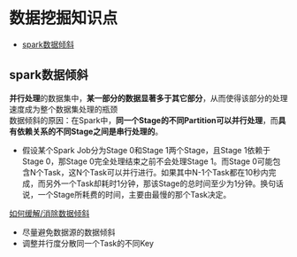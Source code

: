# 数据挖掘知识点
* [spark数据倾斜](#spark数据倾斜)

<span id="spark数据倾斜"></span>
## spark数据倾斜
**并行处理**的数据集中，**某一部分的数据显著多于其它部分**，从而使得该部分的处理速度成为整个数据集处理的瓶颈   
数据倾斜的原因：在Spark中，**同一个Stage的不同Partition可以并行处理**，而**具有依赖关系的不同Stage之间是串行处理的**。  
* 假设某个Spark Job分为Stage 0和Stage 1两个Stage，且Stage 1依赖于Stage 0，那Stage 0完全处理结束之前不会处理Stage 1。而Stage 0可能包含N个Task，这N个Task可以并行进行。如果其中N-1个Task都在10秒内完成，而另外一个Task却耗时1分钟，那该Stage的总时间至少为1分钟。换句话说，一个Stage所耗费的时间，主要由最慢的那个Task决定。   

[如何缓解/消除数据倾斜](https://www.cnblogs.com/cssdongl/p/6594298.html)
* 尽量避免数据源的数据倾斜
* 调整并行度分散同一个Task的不同Key

